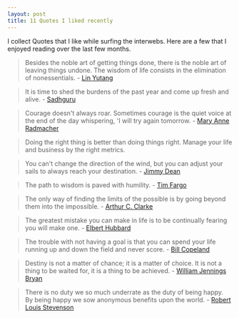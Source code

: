 ```yaml
---
layout: post
title: 11 Quotes I liked recently
---
```


I collect Quotes that I like while surfing the interwebs. Here are a few that I enjoyed reading over the last few months.

> Besides the noble art of getting things done, there is the noble art of leaving things undone. The wisdom of life consists in the elimination of nonessentials. - [Lin Yutang](https://en.wikipedia.org/wiki/Lin_Yutang)

> It is time to shed the burdens of the past year and come up fresh and alive. - [Sadhguru](https://en.wikipedia.org/wiki/Jaggi_Vasudev)

> Courage doesn't always roar. Sometimes courage is the quiet voice at the end of the day whispering, 'I will try again tomorrow. - [Mary Anne Radmacher](www.maryanneradmacher.net)

> Doing the right thing is better than doing things right. Manage your life and business by the right metrics.

> You can't change the direction of the wind, but you can adjust your sails to always reach your destination. - [Jimmy Dean](https://en.wikipedia.org/wiki/Jimmy_Dean)

> The path to wisdom is paved with humility. - [Tim Fargo](https://en.wikipedia.org/wiki/Tim_Fargo)

> The only way of finding the limits of the possible is by going beyond them into the impossible. - [Arthur C. Clarke](https://en.wikipedia.org/wiki/Arthur_C._Clarke)

> The greatest mistake you can make in life is to be continually fearing you will make one. - [Elbert Hubbard](https://en.wikipedia.org/wiki/Elbert_Hubbard)

> The trouble with not having a goal is that you can spend your life running up and down the field and never score. - [Bill Copeland](https://en.wikipedia.org/wiki/Bill_Copeland_(poet))

> Destiny is not a matter of chance; it is a matter of choice. It is not a thing to be waited for, it is a thing to be achieved. - [William Jennings Bryan](https://en.wikipedia.org/wiki/William_Jennings_Bryan)

> There is no duty we so much underrate as the duty of being happy. By being happy we sow anonymous benefits upon the world. - [Robert Louis Stevenson](https://en.wikipedia.org/wiki/Robert_Louis_Stevenson)

